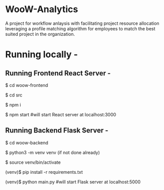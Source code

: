 # WooW-Analytics
A project for workflow anlaysis with facilitating project resource allocation leveraging a profile matching algorithm for employees to match the best suited project in the organization.

# Running locally -
## Running Frontend React Server -

$ cd woow-frontend

$ cd src

$ npm i

$ npm start #will start React server at localhost:3000

## Running Backend Flask Server -

$ cd woow-backend

$ python3 -m venv venv (if not done already)

$ source venv/bin/activate

(venv)$ pip install -r requirements.txt

(venv)$ python main.py #will start Flask server at localhost:5000
